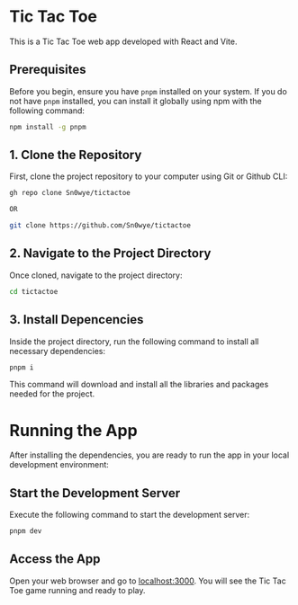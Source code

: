 # Tic Tac Toe

This is a Tic Tac Toe web app developed with React and Vite.

## Prerequisites

Before you begin, ensure you have `pnpm` installed on your system. If you do not have `pnpm` installed, you can install it globally using npm with the following command:

```sh
npm install -g pnpm
```

## 1. Clone the Repository

First, clone the project repository to your computer using Git or Github CLI:

```sh
gh repo clone Sn0wye/tictactoe

OR

git clone https://github.com/Sn0wye/tictactoe
```

## 2. Navigate to the Project Directory

Once cloned, navigate to the project directory:

```sh
cd tictactoe
```

## 3. Install Depencencies

Inside the project directory, run the following command to install all necessary dependencies:

```sh
pnpm i
```

This command will download and install all the libraries and packages needed for the project.

# Running the App

After installing the dependencies, you are ready to run the app in your local development environment:

## Start the Development Server

Execute the following command to start the development server:

```sh
pnpm dev
```

## Access the App

Open your web browser and go to [localhost:3000](http://localhost:3000). You will see the Tic Tac Toe game running and ready to play.
